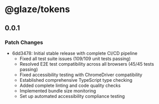 # @glaze/tokens

## 0.0.1

### Patch Changes

- 6dd3478: Initial stable release with complete CI/CD pipeline
  - Fixed all test suite issues (109/109 unit tests passing)
  - Resolved E2E test compatibility across all browsers (45/45 tests passing)
  - Fixed accessibility testing with ChromeDriver compatibility
  - Established comprehensive TypeScript type checking
  - Added complete linting and code quality checks
  - Implemented bundle size monitoring
  - Set up automated accessibility compliance testing
